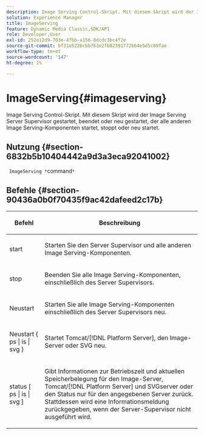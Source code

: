 ```yaml
---
description: Image Serving Control-Skript. Mit diesem Skript wird der Image Serving Server Supervisor gestartet, beendet oder neu gestartet, der alle anderen Image Serving-Komponenten startet, stoppt oder neu startet.
solution: Experience Manager
title: ImageServing
feature: Dynamic Media Classic,SDK/API
role: Developer,User
exl-id: 252e12d9-703e-4fbb-a156-8dcdc3bc4f2e
source-git-commit: bf31e5226cbb763e2fb82391772b64e5d5c89fae
workflow-type: tm+mt
source-wordcount: '147'
ht-degree: 1%

---
```


# ImageServing{#imageserving}

Image Serving Control-Skript. Mit diesem Skript wird der Image Serving Server Supervisor gestartet, beendet oder neu gestartet, der alle anderen Image Serving-Komponenten startet, stoppt oder neu startet.

## Nutzung {#section-6832b5b10404442a9d3a3eca92041002}

` ImageServing *`command`*`

## Befehle {#section-90436a0b0f70435f9ac42dafeed2c17b}

<table id="table_692C6A043F9747C88929FF20373EC88C"> 
 <thead> 
  <tr> 
   <th colname="col1" class="entry"> <p>Befehl </p> </th> 
   <th colname="col2" class="entry"> <p>Beschreibung </p> </th> 
  </tr> 
 </thead>
 <tbody> 
  <tr> 
   <td colname="col1"> <p> <span class="codeph"> start </span> </p> </td> 
   <td colname="col2"> <p> Starten Sie den Server Supervisor und alle anderen Image Serving-Komponenten. </p> </td> 
  </tr> 
  <tr> 
   <td colname="col1"> <p> <span class="codeph"> stop </span> </p> </td> 
   <td colname="col2"> <p> Beenden Sie alle Image Serving-Komponenten, einschließlich des Server Supervisors. </p> </td> 
  </tr> 
  <tr> 
   <td colname="col1"> <p> <span class="codeph"> Neustart </span> </p> </td> 
   <td colname="col2"> <p>Starten Sie alle Image Serving-Komponenten einschließlich des Server Supervisors neu. </p> </td> 
  </tr> 
  <tr> 
   <td colname="col1"> <p> <span class="codeph"> Neustart { ps | is | svg } </span> </p> </td> 
   <td colname="col2"> <p> Startet Tomcat/[!DNL Platform Server], den Image-Server oder SVG neu. </p> </td> 
  </tr> 
  <tr> 
   <td colname="col1"> <p> <span class="codeph"> status [ ps | is | svg ] </span> </p> </td> 
   <td colname="col2"> <p>Gibt Informationen zur Betriebszeit und aktuellen Speicherbelegung für den Image-Server, Tomcat/[!DNL Platform Server] und SVGserver oder den Status nur für den angegebenen Server zurück. Stattdessen wird eine Informationsmeldung zurückgegeben, wenn der Server-Supervisor nicht ausgeführt wird. </p> </td> 
  </tr> 
 </tbody> 
</table>
